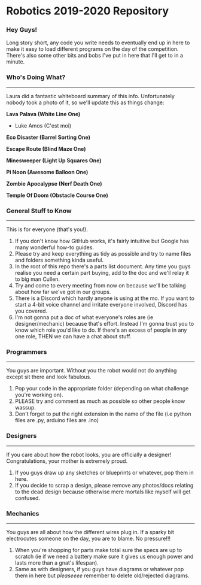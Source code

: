 # Robotics 2019-2020 Repository

### Hey Guys!
Long story short, any code you write needs to eventually end up in here to make it easy to load different programs on the day of the competition. There's also some other bits and bobs I've put in here that I'll get to in a minute.

### Who's Doing What?
---
Laura did a fantastic whiteboard summary of this info. Unfortunately nobody took a photo of it, so we'll update this as things change:

**Lava Palava (White Line One)**
* Luke Amos (C'est moi)

**Eco Disaster (Barrel Sorting One)**

**Escape Route (Blind Maze One)**

**Minesweeper (Light Up Squares One)**

**Pi Noon (Awesome Balloon One)**

**Zombie Apocalypse (Nerf Death One)**

**Temple Of Doom (Obstacle Course One)**  


### General Stuff to Know
---
This is for everyone (that's you!). 
1. If you don't know how GitHub works, it's fairly intuitive but Google has many wonderful how-to guides.
2. Please try and keep everything as tidy as possible and try to name files and folders something kinda useful.
3. In the root of this repo there's a parts list document. Any time you guys realise you need a certain part buying, add to the doc and we'll relay it to big man Cullen.
4. Try and come to every meeting from now on because we'll be talking about how far we've got in our groups.
5. There is a Discord which hardly anyone is using at the mo. If you want to start a 4-bit voice channel and irritate everyone involved, Discord has you covered.
6. I'm not gonna put a doc of what everyone's roles are (ie designer/mechanic) because that's effort. Instead I'm gonna trust you to know which role you'd like to do. If there's an excess of people in any one role, THEN we can have a chat about stuff.

### Programmers
---
You guys are important. Without you the robot would not do anything except sit there and look fabulous. 

1. Pop your code in the appropriate folder (depending on what challenge you're working on).
2. PLEASE try and comment as much as possible so other people know wassup.
3. Don't forget to put the right extension in the name of the file (i.e python files are .py, arduino files are .ino)

### Designers
---
If you care about how the robot looks, you are officially a designer! Congratulations, your mother is extremely proud.

1. If you guys draw up any sketches or blueprints or whatever, pop them in here.
2. If you decide to scrap a design, please remove any photos/docs relating to the dead design because otherwise mere mortals like myself will get confused.

### Mechanics
---
You guys are all about how the different wires plug in. If a sparky bit electrocutes someone on the day, you are to blame. No pressure!!!

1. When you're shopping for parts make total sure the specs are up to scratch (ie if we need a battery make sure it gives us enough power and lasts more than a gnat's lifespan).
2. Same as with designers, if you guys have diagrams or whatever pop them in here but *pleaseeee* remember to delete old/rejected diagrams.







